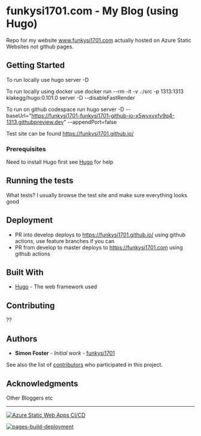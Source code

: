 # funkysi1701.com - My Blog (using Hugo)

Repo for my website www.funkysi1701.com actually hosted on Azure Static Websites not github pages.

## Getting Started

To run locally use
hugo server -D

To run locally using docker use
docker run --rm -it -v .:/src -p 1313:1313 klakegg/hugo:0.101.0 server -D --disableFastRender 

To run on github codespace run
hugo server -D --baseUrl="https://funkysi1701-funkysi1701-github-io-x5wvxvxfv9q4-1313.githubpreview.dev" --appendPort=false

Test site can be found https://funkysi1701.github.io/

### Prerequisites

Need to install Hugo first see [Hugo](https://gohugo.io/) for help

## Running the tests

What tests? I usually browse the test site and make sure everything looks good

## Deployment

* PR into develop deploys to https://funkysi1701.github.io/ using github actions, use feature branches if you can
* PR from develop to master deploys to https://funkysi1701.com using github actions

## Built With

* [Hugo](https://gohugo.io/) - The web framework used

## Contributing

??

## Authors

* **Simon Foster** - *Initial work* - [funkysi1701](https://github.com/funkysi1701)

See also the list of [contributors](https://github.com/funkysi1701/funkysi1701.github.io/contributors) who participated in this project.

## Acknowledgments

Other Bloggers etc

---

[![Azure Static Web Apps CI/CD](https://github.com/funkysi1701/funkysi1701.github.io/actions/workflows/azure-static-web-apps-victorious-pebble-0b8f90e03.yml/badge.svg)](https://github.com/funkysi1701/funkysi1701.github.io/actions/workflows/azure-static-web-apps-victorious-pebble-0b8f90e03.yml)

[![pages-build-deployment](https://github.com/funkysi1701/funkysi1701.github.io/actions/workflows/pages/pages-build-deployment/badge.svg)](https://github.com/funkysi1701/funkysi1701.github.io/actions/workflows/pages/pages-build-deployment)

